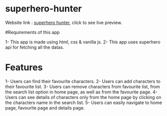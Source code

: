# superhero-hunter

Website link : [superhero hunter](https://pratik-coder-9.github.io/superhero-hunter/index.html), click to see live preview.

#Requirements of this app

1- This app is made using html, css & vanilla js.
2- This app uses superhero api for fetching all the datas.

# Features

1- Users can find their favourite characters.
2- Users can add characters to their favourite list.
3- Users can remove characters from favourite list, from the search list option in home page, as well as from the favourite page.
4- Users can see details of characters only from the home page by clicking on the characters name in the search list.
5- Users can easily navigate to home page, favourite page and details page.
